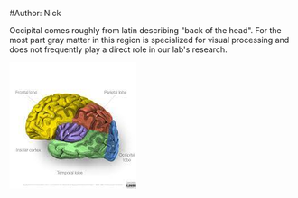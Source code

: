 #Author: Nick 

Occipital comes roughly from latin describing "back of the head". For the most part gray matter in this region is specialized for visual processing and does not frequently play a direct role in our lab's research.


![lobes](Pictures/all_lobes.jpg)
